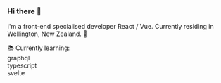 ### Hi there 👋

I'm a front-end specialised developer React / Vue. Currently residing in Wellington, New Zealand. 🌿

📚 Currently learning:\
graphql\
typescript\
svelte
